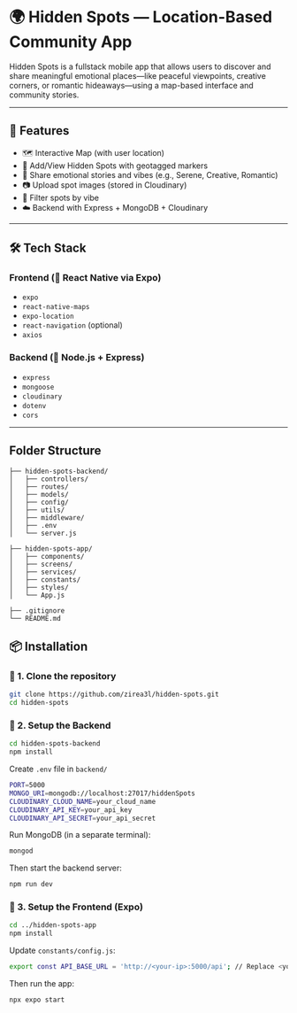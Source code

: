 # 🌍 Hidden Spots — Location-Based Community App

Hidden Spots is a fullstack mobile app that allows users to discover and share meaningful emotional places—like peaceful viewpoints, creative corners, or romantic hideaways—using a map-based interface and community stories.

---

## 📱 Features

- 🗺️ Interactive Map (with user location)
- 📍 Add/View Hidden Spots with geotagged markers
- 💬 Share emotional stories and vibes (e.g., Serene, Creative, Romantic)
- 📷 Upload spot images (stored in Cloudinary)
- 🔎 Filter spots by vibe
- ☁️ Backend with Express + MongoDB + Cloudinary

---

## 🛠 Tech Stack

### Frontend (📱 React Native via Expo)
- `expo`
- `react-native-maps`
- `expo-location`
- `react-navigation` (optional)
- `axios`

### Backend (🧠 Node.js + Express)
- `express`
- `mongoose`
- `cloudinary`
- `dotenv`
- `cors`

---

## Folder Structure

```hidden-spots/
├── hidden-spots-backend/
│   ├── controllers/
│   ├── routes/
│   ├── models/
│   ├── config/
│   ├── utils/
│   ├── middleware/
│   ├── .env
│   └── server.js

├── hidden-spots-app/
│   ├── components/
│   ├── screens/
│   ├── services/
│   ├── constants/
│   ├── styles/
│   └── App.js

├── .gitignore
└── README.md
```


## 📦 Installation

### 🧾 1. Clone the repository

```bash
git clone https://github.com/zirea3l/hidden-spots.git
cd hidden-spots
```

### 🔧 2. Setup the Backend

```bash
cd hidden-spots-backend
npm install
```

Create `.env` file in `backend/`

```bash
PORT=5000
MONGO_URI=mongodb://localhost:27017/hiddenSpots
CLOUDINARY_CLOUD_NAME=your_cloud_name
CLOUDINARY_API_KEY=your_api_key
CLOUDINARY_API_SECRET=your_api_secret
```

Run MongoDB (in a separate terminal):

```bash
mongod
```

Then start the backend server:

```bash
npm run dev
```

### 📱 3. Setup the Frontend (Expo)

```bash
cd ../hidden-spots-app
npm install
```

Update `constants/config.js`:

```bash
export const API_BASE_URL = 'http://<your-ip>:5000/api'; // Replace <your-ip> with local IP
```

Then run the app:

```bash
npx expo start
```


